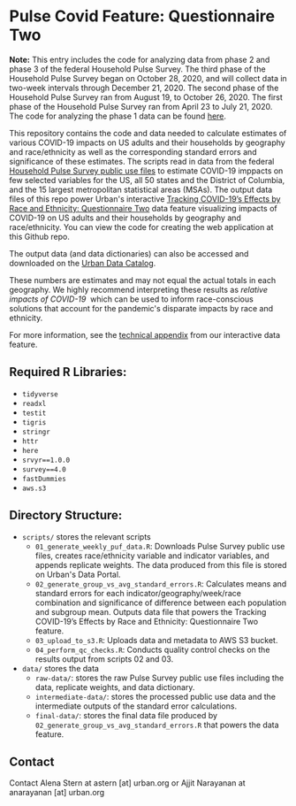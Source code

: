 # Pulse Covid Feature: Questionnaire Two

**Note:** This entry includes the code for analyzing data from phase 2 and phase 3 of the federal Household Pulse Survey. The third phase of the Household Pulse Survey began on October 28, 2020, and will collect data in two-week intervals through December 21, 2020. The second phase of the Household Pulse Survey ran from August 19,  to October 26, 2020. The first phase of the Household Pulse Survey ran from April 23 to July 21, 2020.  The code for analyzing the phase 1 data can be found [here](https://github.com/UrbanInstitute/pulse_covid_feature).

This repository contains the code and data needed to calculate estimates of
various COVID-19 impacts on US adults and their households by geography and
race/ethnicity as well as the corresponding standard errors and significance of
these estimates. The scripts read in data from the federal [Household Pulse
Survey public use
files](https://www.census.gov/programs-surveys/household-pulse-survey/datasets.html)
to estimate COVID-19 imppacts on few selected variables for the US, all 50 states and the District of
Columbia, and the 15 largest metropolitan statistical areas (MSAs). The output
data files of this repo power Urban's interactive [Tracking COVID-19’s Effects by
Race and Ethnicity: Questionnaire Two](https://www.urban.org/features/tracking-covid-19s-effects-race-and-ethnicity-phase-two) data feature visualizing impacts of COVID-19 on US adults and
their households by geography and race/ethnicity. You can view the code for
creating the web application at this Github repo.

The output data (and data dictionaries) can also be accessed and downloaded on
the [Urban Data Catalog](https://datacatalog.urban.org/dataset/census-pulse-public-use-files-questionnaire-two).

These numbers are estimates and may not equal the actual totals in each
geography. We highly recommend interpreting these results as *relative impacts
of COVID-19*  which can be used to inform race-conscious solutions that account for the pandemic's
disparate impacts by race and ethnicity.

For more information, see the [technical appendix](https://www.urban.org/sites/default/files/2020-10/tracking_covid-19s_effects_by_race_and_ethnicity_phase_2_appendix.pdf) from our interactive data feature.

## Required R Libraries:
- `tidyverse`
- `readxl`
- `testit`
- `tigris`
- `stringr`
- `httr`
- `here`
- `srvyr==1.0.0`
- `survey==4.0`
- `fastDummies`
- `aws.s3`

## Directory Structure:
- `scripts/` stores the relevant scripts
    - `01_generate_weekly_puf_data.R`: Downloads Pulse Survey public use files, creates race/ethnicity variable and indicator variables, and appends replicate weights. The data produced from this file is stored on Urban's Data Portal.
    - `02_generate_group_vs_avg_standard_errors.R`: Calculates means and standard errors for each indicator/geography/week/race combination and significance of difference between each population and subgroup mean. Outputs data file that powers the Tracking COVID-19’s Effects by Race and Ethnicity: Questionnaire Two feature. 
    - `03_upload_to_s3.R`: Uploads data and metadata to AWS S3 bucket.
    - `04_perform_qc_checks.R`: Conducts quality control checks on the results output from scripts 02 and 03. 
- `data/` stores the data
    - `raw-data/`: stores the raw Pulse Survey public use files including the data, replicate weights, and data dictionary.
    - `intermediate-data/`: stores the processed public use data and the intermediate outputs of the standard error calculations.
    - `final-data/`: stores the final data file produced by `02_generate_group_vs_avg_standard_errors.R` that powers the data feature.

## Contact
Contact Alena Stern at astern [at] urban.org or Ajjit Narayanan at anarayanan [at] urban.org

